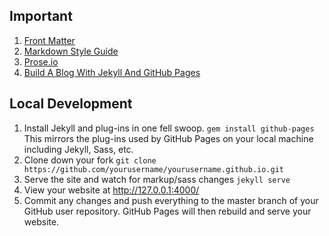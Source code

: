 ## Important

1. [Front Matter](http://jekyllrb.com/docs/frontmatter/)
2. [Markdown Style Guide](http://www.jekyllnow.com/Markdown-Style-Guide/)
3. [Prose.io](http://prose.io/)
4. [Build A Blog With Jekyll And GitHub Pages](http://www.smashingmagazine.com/2014/08/01/build-blog-jekyll-github-pages/)

## Local Development

1. Install Jekyll and plug-ins in one fell swoop. `gem install github-pages` This mirrors the plug-ins used by GitHub Pages on your local machine including Jekyll, Sass, etc.
2. Clone down your fork `git clone https://github.com/yourusername/yourusername.github.io.git`
3. Serve the site and watch for markup/sass changes `jekyll serve`
4. View your website at http://127.0.0.1:4000/
5. Commit any changes and push everything to the master branch of your GitHub user repository. GitHub Pages will then rebuild and serve your website.
